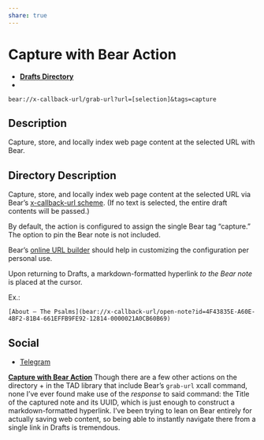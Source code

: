 ```yaml
---
share: true
---
```

# Capture with Bear Action
- [**Drafts Directory**](https://directory.getdrafts.com/a/1zG)
- 
```
bear://x-callback-url/grab-url?url=[selection]&tags=capture
```

## Description

Capture, store, and locally index web page content at the selected URL with Bear.

## Directory Description

Capture, store, and locally index web page content at the selected URL via Bear’s [x-callback-url scheme](https://bear.app/faq/X-callback-url%20Scheme%20documentation/#grab-url). (If no text is selected, the entire draft contents will be passed.)

By default, the action is configured to assign the single Bear tag “capture.” The option to pin the Bear note is not included.

Bear’s [online URL builder](https://bear.app/xurlbuilder/grab_url/) should help in customizing the configuration per personal use.

Upon returning to Drafts, a markdown-formatted hyperlink *to the Bear note* is placed at the cursor. 

Ex.: 
```
[About — The Psalms](bear://x-callback-url/open-note?id=4F43835E-A60E-4BF2-81B4-661EFFB9FE92-12814-0000021A0CB60B69)
```

## Social

- [Telegram](https://t.me/getdrafts/14)

[**Capture with Bear Action**](https://directory.getdrafts.com/a/1zG)
Though there are a few other actions on the directory + in the TAD library that include Bear’s `grab-url` xcall command, none I’ve ever found make use of the *response* to said command: the Title of the captured note and its UUID, which is just enough to construct a markdown-formatted hyperlink. I’ve been trying to lean on Bear entirely for actually saving web content, so being able to instantly navigate there from a single link in Drafts is tremendous.